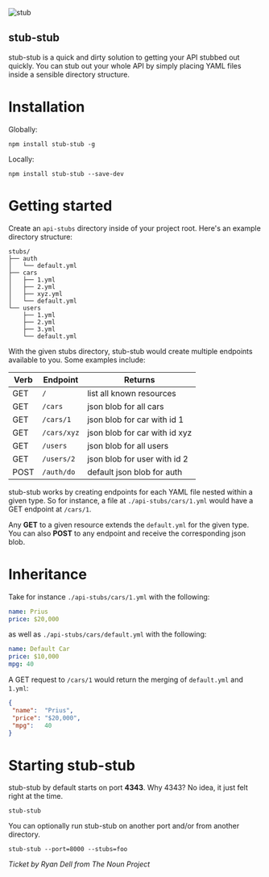 ![stub](https://cdn.rawgit.com/briangonzalez/stub-stub/master/stub.svg)


stub-stub
--------
stub-stub is a quick and dirty solution to getting your API stubbed out quickly. You can stub out your whole API by simply placing YAML files inside a sensible directory structure.


Installation
============

Globally:
````
npm install stub-stub -g
````

Locally:
````
npm install stub-stub --save-dev
````

Getting started
===============
Create an `api-stubs` directory inside of your project root. Here's an example directory structure:

````
stubs/
├── auth
│   └── default.yml
├── cars
│   ├── 1.yml
│   ├── 2.yml
│   ├── xyz.yml
│   └── default.yml
└── users
    ├── 1.yml
    ├── 2.yml
    ├── 3.yml
    └── default.yml
````

With the given stubs directory, stub-stub would create multiple endpoints available to you. Some examples include:

| Verb  | Endpoint            | Returns                            |
| ----  | --------------------|------------------------------------|
| GET   | `/`                 | list all known resources           |
| GET   | `/cars`             | json blob for all cars             |
| GET   | `/cars/1`           | json blob for car with id 1        |
| GET   | `/cars/xyz`         | json blob for car with id xyz      |
| GET   | `/users`            | json blob for all users            |
| GET   | `/users/2`          | json blob for user with id 2       |
| POST  | `/auth/do`          | default json blob for auth         |

stub-stub works by creating endpoints for each YAML file nested within a given type. So for instance, a file at `./api-stubs/cars/1.yml` would have a GET endpoint at `/cars/1`.

Any **GET** to a given resource extends the `default.yml` for the given type. You can also **POST** to any endpoint and receive the corresponding json blob.


Inheritance
===========
Take for instance `./api-stubs/cars/1.yml` with the following:

```yaml
name: Prius
price: $20,000
````

as well as `./api-stubs/cars/default.yml` with the following:

```yaml
name: Default Car
price: $10,000
mpg: 40
````

A GET request to `/cars/1` would return the merging of `default.yml` and `1.yml`:

```json
{
 "name":  "Prius",
 "price": "$20,000",
 "mpg":   40
}
````


Starting stub-stub
==================
stub-stub by default starts on port **4343**. Why 4343? No idea, it just felt right at the time.

````
stub-stub
````

You can optionally run stub-stub on another port and/or from another directory.
````
stub-stub --port=8000 --stubs=foo
````





*Ticket by Ryan Dell from The Noun Project*
